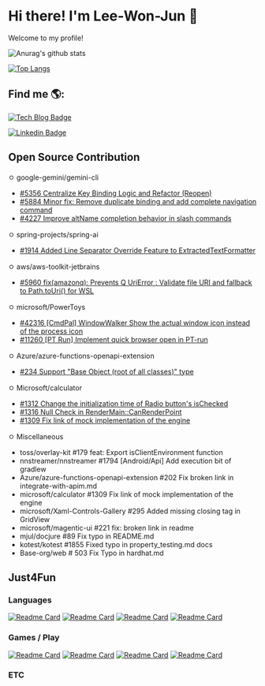 # Hi there! I'm Lee-Won-Jun 👋
Welcome to my profile! 

![Anurag's github stats](https://github-readme-stats.vercel.app/api?username=Lee-WonJun&count_private=true&include_all_commits=true)

[![Top Langs](https://github-readme-stats.vercel.app/api/top-langs/?username=Lee-WonJun&layout=compact&hide=css,scss,less,html&exclude_repo=Parallel-Woard)](https://github.com/anuraghazra/github-readme-stats)


## Find me 🌎:
 [![Tech Blog Badge](http://img.shields.io/badge/-Tech%20blog-black?style=forthebage-square&link=https://see-ro-e.tistory.com/)](https://see-ro-e.tistory.com/)
 
 [![Linkedin Badge](https://img.shields.io/badge/-LinkedIn-blue?style=forthebage-square&logo=Linkedin&logoColor=white&link=https://www.linkedin.com/in/wonjun-lee-77b109171/)](https://www.linkedin.com/in/wonjun-lee-77b109171/)

## Open Source Contribution
ㅇ google-gemini/gemini-cli
- [#5356 Centralize Key Binding Logic and Refactor (Reopen)](https://github.com/google-gemini/gemini-cli/pull/5356)
- [#5884 Minor fix: Remove duplicate binding and add complete navigation command](https://github.com/google-gemini/gemini-cli/pull/5884)
- [#4227 Improve altName completion behavior in slash commands](https://github.com/google-gemini/gemini-cli/pull/4227)

ㅇ spring-projects/spring-ai
- [#1914 Added Line Separator Override Feature to ExtractedTextFormatter](https://github.com/spring-projects/spring-ai/pull/1914)

ㅇ aws/aws-toolkit-jetbrains
- [#5960 fix(amazonq): Prevents Q UriError : Validate file URI and fallback to Path.toUri() for WSL](https://github.com/aws/aws-toolkit-jetbrains/pull/5960)

ㅇ microsoft/PowerToys
- [#42316 [CmdPal] WindowWalker Show the actual window icon instead of the process icon](https://github.com/microsoft/PowerToys/pull/42316)
- [#11260 [PT Run] Implement quick browser open in PT-run](https://github.com/microsoft/PowerToys/pull/11260)

ㅇ Azure/azure-functions-openapi-extension
- [#234 Support "Base Object (root of all classes)" type](https://github.com/Azure/azure-functions-openapi-extension/pull/234)
 
ㅇ Microsoft/calculator
- [#1312 Change the initialization time of Radio button's isChecked](https://github.com/microsoft/calculator/pull/1312)
- [#1316 Null Check in RenderMain::CanRenderPoint](https://github.com/microsoft/calculator/pull/1316)
- [#1309 Fix link of mock implementation of the engine](https://github.com/microsoft/calculator/pull/1309)

ㅇ Miscellaneous 
- toss/overlay-kit #179 feat: Export isClientEnvironment function
- nnstreamer/nnstreamer #1794 [Android/Api] Add execution bit of gradlew
- Azure/azure-functions-openapi-extension #202 Fix broken link in integrate-with-apim.md
- microsoft/calculator #1309 Fix link of mock implementation of the engine
- microsoft/Xaml-Controls-Gallery #295 Added missing closing tag in GridView
- microsoft/magentic-ui #221 fix: broken link in readme
- mjul/docjure #89 Fix typo in README.md
- kotest/kotest #1855 Fixed typo in property_testing.md docs
- Base-org/web # 503 Fix Typo in hardhat.md


## Just4Fun
### Languages
[![Readme Card](https://github-readme-stats.vercel.app/api/pin/?username=Lee-WonJun&repo=CobangLang)](https://github.com/Lee-WonJun/CobangLang)
[![Readme Card](https://github-readme-stats.vercel.app/api/pin/?username=Lee-WonJun&repo=Jujutsu-Kaisen-lang)](https://github.com/Lee-WonJun/Jujutsu-Kaisen-lang)
[![Readme Card](https://github-readme-stats.vercel.app/api/pin/?username=Lee-WonJun&repo=LolChatLang)](https://github.com/Lee-WonJun/LolChatLang)
[![Readme Card](https://github-readme-stats.vercel.app/api/pin/?username=Lee-WonJun&repo=KFAlang)](https://github.com/Lee-WonJun/KFAlang)

### Games / Play
[![Readme Card](https://github-readme-stats.vercel.app/api/pin/?username=Lee-WonJun&repo=parallel-woard-cljs2)](https://github.com/Lee-WonJun/parallel-woard-cljs2)
[![Readme Card](https://github-readme-stats.vercel.app/api/pin/?username=Lee-WonJun&repo=Parallel-Woard)](https://github.com/Lee-WonJun/Parallel-Woard)
[![Readme Card](https://github-readme-stats.vercel.app/api/pin/?username=Mini-Tech-Meetup&repo=IHFK)](https://github.com/Mini-Tech-Meetup/IHFK)
[![Readme Card](https://github-readme-stats.vercel.app/api/pin/?username=Lee-WonJun&repo=gitdot)](https://github.com/Lee-WonJun/gitdot)

### ETC
